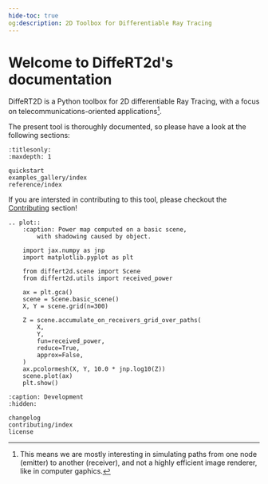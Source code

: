 ```yaml
---
hide-toc: true
og:description: 2D Toolbox for Differentiable Ray Tracing
---
```


# Welcome to DiffeRT2d's documentation

DiffeRT2D is a Python toolbox for 2D differentiable Ray Tracing,
with a focus on telecommunications-oriented applications[^1].

[^1]: This means we are mostly interesting in simulating paths from
  one node (emitter) to another (receiver),
  and not a highly efficient image renderer, like in computer gaphics.

The present tool is thoroughly documented, so please have a look at the
following sections:

```{toctree}
:titlesonly:
:maxdepth: 1

quickstart
examples_gallery/index
reference/index
```

If you are intersted in contributing to this tool, please checkout the
[Contributing](contributing/index) section!

```{eval-rst}
.. plot::
    :caption: Power map computed on a basic scene,
        with shadowing caused by object.

    import jax.numpy as jnp
    import matplotlib.pyplot as plt

    from differt2d.scene import Scene
    from differt2d.utils import received_power

    ax = plt.gca()
    scene = Scene.basic_scene()
    X, Y = scene.grid(n=300)
    
    Z = scene.accumulate_on_receivers_grid_over_paths(
        X,
        Y,
        fun=received_power,
        reduce=True,
        approx=False,
    )
    ax.pcolormesh(X, Y, 10.0 * jnp.log10(Z))
    scene.plot(ax)
    plt.show()
```

```{toctree}
:caption: Development
:hidden:

changelog
contributing/index
license
```
